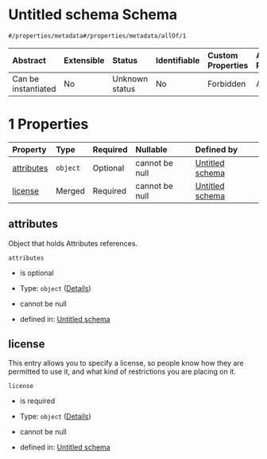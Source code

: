 # Untitled schema Schema

```txt
#/properties/metadata#/properties/metadata/allOf/1
```



| Abstract            | Extensible | Status         | Identifiable | Custom Properties | Additional Properties | Access Restrictions | Defined In                                                                            |
| :------------------ | :--------- | :------------- | :----------- | :---------------- | :-------------------- | :------------------ | :------------------------------------------------------------------------------------ |
| Can be instantiated | No         | Unknown status | No           | Forbidden         | Allowed               | none                | [implementation.json*](../../0.0.1/schema/implementation.json "open original schema") |

# 1 Properties

| Property                  | Type     | Required | Nullable       | Defined by                                                                                                                                                                                                     |
| :------------------------ | :------- | :------- | :------------- | :------------------------------------------------------------------------------------------------------------------------------------------------------------------------------------------------------------- |
| [attributes](#attributes) | `object` | Optional | cannot be null | [Untitled schema](implementation-properties-metadata-allof-1-properties-attributes.md "https://projectvoltron.dev/schemas/common/metadata-attributes.json#/properties/metadata/allOf/1/properties/attributes") |
| [license](#license)       | Merged   | Required | cannot be null | [Untitled schema](implementation-properties-metadata-allof-1-properties-license.md "#/properties/metadata/properties/license#/properties/metadata/allOf/1/properties/license")                                 |

## attributes

Object that holds Attributes references.

`attributes`

*   is optional

*   Type: `object` ([Details](implementation-properties-metadata-allof-1-properties-attributes.md))

*   cannot be null

*   defined in: [Untitled schema](implementation-properties-metadata-allof-1-properties-attributes.md "https://projectvoltron.dev/schemas/common/metadata-attributes.json#/properties/metadata/allOf/1/properties/attributes")

## license

This entry allows you to specify a license, so people know how they are permitted to use it, and what kind of restrictions you are placing on it.

`license`

*   is required

*   Type: `object` ([Details](implementation-properties-metadata-allof-1-properties-license.md))

*   cannot be null

*   defined in: [Untitled schema](implementation-properties-metadata-allof-1-properties-license.md "#/properties/metadata/properties/license#/properties/metadata/allOf/1/properties/license")
